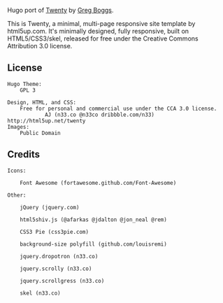 Hugo port of <a href="http://html5up.net/twenty">Twenty</a> by 
<a href="http://www.gregboggs.com">Greg Boggs</a>.

This is Twenty, a minimal, multi-page responsive site template by html5up.com.
It's minimally designed, fully responsive, built on HTML5/CSS3/skel,
released for free under the Creative Commons Attribution 3.0 license.

License
-------
	Hugo Theme:
		GPL 3

	Design, HTML, and CSS:
		Free for personal and commercial use under the CCA 3.0 license.
                AJ (n33.co @n33co dribbble.com/n33) http://html5up.net/twenty 
	Images:
		Public Domain

Credits
-------
	Icons:

		Font Awesome (fortawesome.github.com/Font-Awesome)

	Other:

		jQuery (jquery.com)

		html5shiv.js (@afarkas @jdalton @jon_neal @rem)

		CSS3 Pie (css3pie.com)

		background-size polyfill (github.com/louisremi)

		jquery.dropotron (n33.co)

		jquery.scrolly (n33.co)

		jquery.scrollgress (n33.co)

		skel (n33.co)
